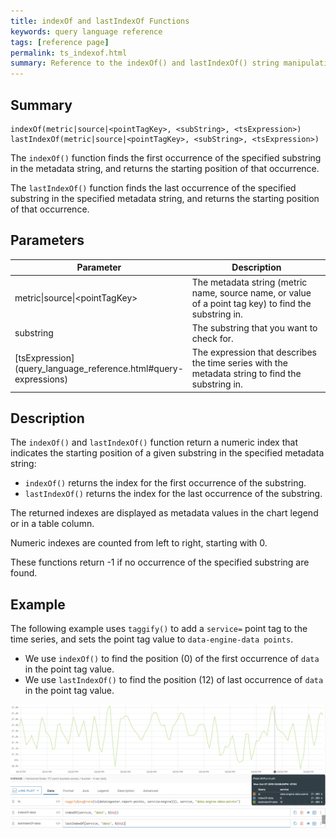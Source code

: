```yaml
---
title: indexOf and lastIndexOf Functions
keywords: query language reference
tags: [reference page]
permalink: ts_indexof.html
summary: Reference to the indexOf() and lastIndexOf() string manipulation functions
---
```

## Summary
```
indexOf(metric|source|<pointTagKey>, <subString>, <tsExpression>)
lastIndexOf(metric|source|<pointTagKey>, <subString>, <tsExpression>)
```
The `indexOf()` function finds the first occurrence of the specified substring in the metadata string, and returns the starting position of that occurrence.

The `lastIndexOf()` function finds the last occurrence of the specified substring in the specified metadata string, and returns the starting position of that occurrence. 

## Parameters
<table style="width: 100%;">
<tbody>
<thead>
<tr><th width="30%">Parameter</th><th width="70%">Description</th></tr>
</thead>
<tr>
<td markdown="span">metric|source|&lt;pointTagKey&gt;</td>
<td>The metadata string (metric name, source name, or value of a point tag key) to find the substring in.</td></tr>
<tr>
<td markdown="span">substring</td>
<td>The substring that you want to check for.</td></tr>
<tr>
<td markdown="span"> [tsExpression](query_language_reference.html#query-expressions)</td>
<td>The expression that describes the time series with the metadata string to find the substring in.</td></tr>
</tbody>
</table>

## Description

The `indexOf()` and `lastIndexOf()` function return a numeric index that indicates the starting position of a given substring in the specified metadata string: 
* `indexOf()` returns the index for the first occurrence of the substring. 
* `lastIndexOf()` returns the index for the last occurrence of the substring.


The returned indexes are displayed as metadata values in the chart legend or in a table column. 

Numeric indexes are counted from left to right, starting with 0. 

These functions return -1 if no occurrence of the specified substring are found.

## Example

The following example uses `taggify()` to add a `service=` point tag to the time series, and sets the point tag value to `data-engine-data points`.
* We use `indexOf()` to find the position (0) of the first occurrence of `data` in the point tag value.
* We use `lastIndexOf()` to find the position (12) of last occurrence of `data` in the point tag value.

![ts indexOf-lastIndexOf](images/ts_indexOf_lastIndexOf.png)

<!---
The following example uses `lastIndexOf()` to look at the string `newPointTagValue`.
* We check the position of `Tag` from the back, which is 8 (`tTag` would be 7).
* We check the position of `newP` from the back, which is 0.

![ts lastIndexOf](images/ts_last_index_of.png)
--->
